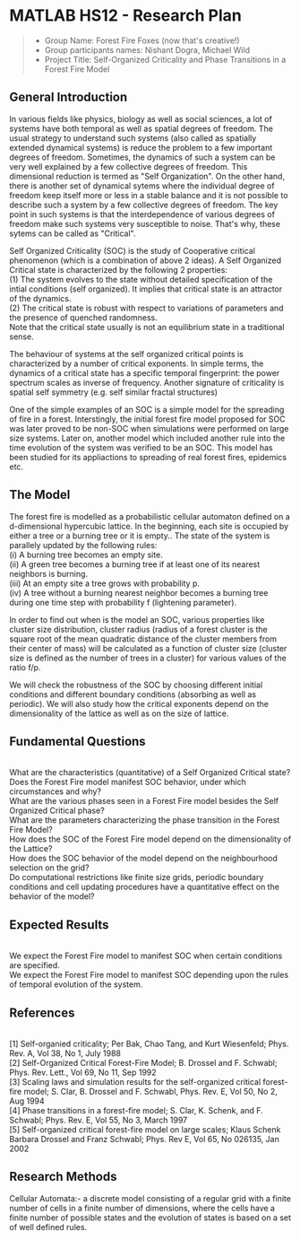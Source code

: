 # MATLAB HS12 - Research Plan       
 >   *	Group Name: Forest Fire Foxes (now that's creative!)
 >   *  Group participants names: Nishant Dogra, Michael Wild
 >   *  Project Title: Self-Organized Criticality and Phase Transitions in a Forest Fire Model

## General Introduction

In various fields like physics, biology as well as social sciences, a lot of systems have both temporal as well as spatial degrees of freedom. The usual strategy to understand such systems (also called as spatially extended dynamical systems) is reduce the problem to a few important degrees of freedom. Sometimes, the dynamics of such a system can be very well explained by a few collective degrees of freedom. This dimensional reduction is termed as "Self Organization".
On the other hand, there is another set of dynamical sytems where the individual degree of freedom keep itself more or less in a stable balance and it is not possible to describe such a system by a few collective degrees of freedom. The key point in such systems is that the interdependence of various degrees of freedom make such systems very susceptible to noise. That's why, these sytems can be called as "Critical".

Self Organized Criticality (SOC) is the study of Cooperative critical phenomenon (which is a combination of above 2 ideas). A Self Organized Critical state is characterized by the following 2 properties:
<br>(1) The system evolves to the state without detailed specification of the intial conditions (self organized). It implies that critical state is an attractor of the dynamics. <br>
(2) The critical state is robust with respect to variations of parameters and the presence of quenched randomness.<br>
Note that the critical state usually is not an equilibrium state in a traditional sense.

The behaviour of systems at the self organized critical points is characterized by a number of critical exponents. In simple terms, the dynamics of a critical state has a specific temporal fingerprint: the power spectrum scales as inverse of frequency.  Another signature of criticality is spatial self symmetry (e.g. self similar fractal structures)

One of the simple examples of an SOC is a simple model for the spreading of fire in a forest. Interstingly, the initial forest fire model proposed for SOC was later proved to be non-SOC when simulations were performed on large size systems. Later on, another model which included another rule into the time evolution of the system was verified to be an SOC. This model has been studied for its appliactions to spreading of real forest fires, epidemics etc. 



## The Model

The forest fire is modelled  as a probabilistic cellular automaton defined on a  d-dimensional hypercubic lattice. In the beginning, each site is occupied by either a tree or a burning tree or it is empty.. The state of the system is parallely updated by the following rules: 
 <br> (i) A burning tree becomes an empty site. 
 <br> (ii) A green tree becomes a burning tree if at least one of its nearest neighbors is burning. 
 <br> (iii) At an empty site a tree grows with probability p.
 <br> (iv) A tree without a burning nearest neighbor becomes a burning tree during one time step with probability f (lightening parameter).

In order to find out when is the model an SOC, various properties like cluster size distribution, cluster radius (radius of a forest cluster is the square root of the mean quadratic distance of the cluster members from their center of mass) will be calculated as a function of cluster size (cluster size is defined as the number of trees in a cluster) for various values of the ratio f/p. 

We will check the robustness of the SOC by choosing different initial conditions and different boundary conditions (absorbing as well as periodic). We will also study how the critical exponents depend on the dimensionality of the lattice as well as on the size of lattice.



## Fundamental Questions

 <br> What are the characteristics (quantitative) of a Self Organized Critical state?
 <br> Does the Forest Fire model manifest SOC behavior, under which circumstances and why?
 <br> What are the various phases seen in a Forest Fire model besides the Self Organized Critical phase?
 <br> What are the parameters characterizing the phase transition in the Forest Fire Model?
 <br> How does the SOC of the Forest Fire model depend on the dimensionality of the Lattice?
 <br> How does the SOC behavior of the model depend on the neighbourhood selection on the grid?
 <br> Do computational restrictions like finite size grids, periodic boundary conditions and cell updating procedures have a quantitative effect on the behavior of the model?


## Expected Results

 <br> We expect the Forest Fire model to manifest SOC when certain conditions are specified. 
 <br> We expect the Forest Fire model to manifest SOC depending upon the rules of temporal evolution of the system.



## References

 <br> [1] Self-organied criticality; Per Bak, Chao Tang, and Kurt Wiesenfeld; Phys. Rev. A, Vol 38, No 1, July 1988
 <br> [2] Self-Organized Critical Forest-Fire Model; B. Drossel and F. Schwabl; Phys. Rev. Lett., Vol 69, No 11, Sep 1992
 <br> [3] Scaling laws and simulation results for the self-organized critical forest-fire model; S. Clar, B. Drossel and F. Schwabl, Phys. Rev. E, Vol 50, No 2, Aug 1994
 <br> [4] Phase transitions in a forest-fire model; S. Clar, K. Schenk, and F. Schwabl; Phys. Rev. E, Vol 55, No 3, March 1997
 <br> [5] Self-organized critical forest-fire model on large scales; Klaus Schenk Barbara Drossel and Franz Schwabl; Phys. Rev E, Vol 65, No 026135, Jan 2002
 


## Research Methods

Cellular Automata:- a discrete model consisting of a regular grid with a finite number of cells in a finite number of dimensions, where the cells have a finite number of possible states and the evolution of states is based on a set of well defined rules.

